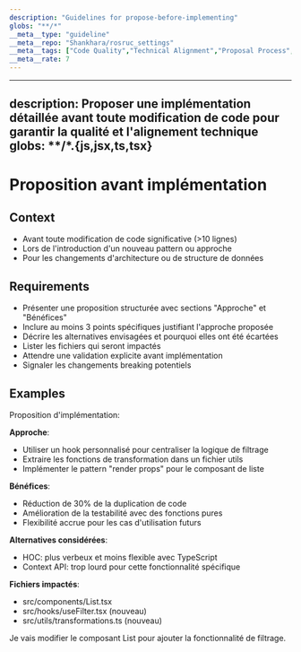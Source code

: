 ```yaml
---
description: "Guidelines for propose-before-implementing"
globs: "**/*"
__meta__type: "guideline"
__meta__repo: "Shankhara/rosruc_settings"
__meta__tags: ["Code Quality","Technical Alignment","Proposal Process","Typescript","Javascript"]
__meta__rate: 7
---
```

---
description: Proposer une implémentation détaillée avant toute modification de code pour garantir la qualité et l'alignement technique
globs: **/*.{js,jsx,ts,tsx}
---

# Proposition avant implémentation

## Context
- Avant toute modification de code significative (>10 lignes)
- Lors de l'introduction d'un nouveau pattern ou approche
- Pour les changements d'architecture ou de structure de données

## Requirements
- Présenter une proposition structurée avec sections "Approche" et "Bénéfices"
- Inclure au moins 3 points spécifiques justifiant l'approche proposée
- Décrire les alternatives envisagées et pourquoi elles ont été écartées
- Lister les fichiers qui seront impactés
- Attendre une validation explicite avant implémentation
- Signaler les changements breaking potentiels

## Examples
<example>
Proposition d'implémentation:

**Approche**:
- Utiliser un hook personnalisé pour centraliser la logique de filtrage
- Extraire les fonctions de transformation dans un fichier utils
- Implémenter le pattern "render props" pour le composant de liste

**Bénéfices**:
- Réduction de 30% de la duplication de code
- Amélioration de la testabilité avec des fonctions pures
- Flexibilité accrue pour les cas d'utilisation futurs

**Alternatives considérées**:
- HOC: plus verbeux et moins flexible avec TypeScript
- Context API: trop lourd pour cette fonctionnalité spécifique

**Fichiers impactés**:
- src/components/List.tsx
- src/hooks/useFilter.tsx (nouveau)
- src/utils/transformations.ts (nouveau)
</example>

<example type="invalid">
Je vais modifier le composant List pour ajouter la fonctionnalité de filtrage.
</example>